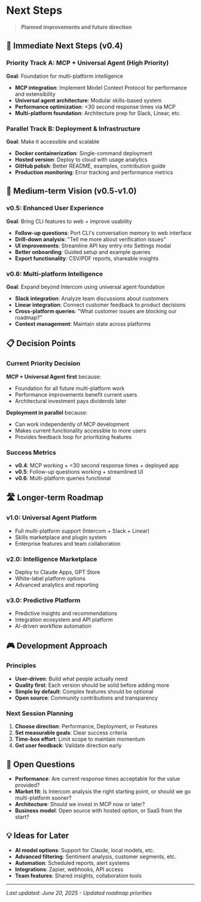 # Next Steps

> **Planned improvements and future direction**

## 🎯 Immediate Next Steps (v0.4)

### Priority Track A: MCP + Universal Agent (High Priority)
**Goal**: Foundation for multi-platform intelligence
- **MCP integration**: Implement Model Context Protocol for performance and extensibility
- **Universal agent architecture**: Modular skills-based system
- **Performance optimization**: <30 second response times via MCP
- **Multi-platform foundation**: Architecture prep for Slack, Linear, etc.

### Parallel Track B: Deployment & Infrastructure
**Goal**: Make it accessible and scalable
- **Docker containerization**: Single-command deployment
- **Hosted version**: Deploy to cloud with usage analytics
- **GitHub polish**: Better README, examples, contribution guide
- **Production monitoring**: Error tracking and performance metrics

## 🚀 Medium-term Vision (v0.5-v1.0)

### v0.5: Enhanced User Experience
**Goal**: Bring CLI features to web + improve usability
- **Follow-up questions**: Port CLI's conversation memory to web interface
- **Drill-down analysis**: "Tell me more about verification issues" 
- **UI improvements**: Streamline API key entry into Settings modal
- **Better onboarding**: Guided setup and example queries
- **Export functionality**: CSV/PDF reports, shareable insights

### v0.6: Multi-platform Intelligence  
**Goal**: Expand beyond Intercom using universal agent foundation
- **Slack integration**: Analyze team discussions about customers
- **Linear integration**: Connect customer feedback to product decisions
- **Cross-platform queries**: "What customer issues are blocking our roadmap?"
- **Context management**: Maintain state across platforms

## 📋 Decision Points

### Current Priority Decision
**MCP + Universal Agent first** because:
- Foundation for all future multi-platform work
- Performance improvements benefit current users
- Architectural investment pays dividends later

**Deployment in parallel** because:
- Can work independently of MCP development  
- Makes current functionality accessible to more users
- Provides feedback loop for prioritizing features

### Success Metrics
- **v0.4**: MCP working + <30 second response times + deployed app
- **v0.5**: Follow-up questions working + streamlined UI
- **v0.6**: Multi-platform queries functional

## 🛣️ Longer-term Roadmap

### v1.0: Universal Agent Platform
- Full multi-platform support (Intercom + Slack + Linear)
- Skills marketplace and plugin system
- Enterprise features and team collaboration

### v2.0: Intelligence Marketplace
- Deploy to Claude Apps, GPT Store
- White-label platform options
- Advanced analytics and reporting

### v3.0: Predictive Platform
- Predictive insights and recommendations
- Integration ecosystem and API platform
- AI-driven workflow automation

## 🎮 Development Approach

### Principles
- **User-driven**: Build what people actually need
- **Quality first**: Each version should be solid before adding more
- **Simple by default**: Complex features should be optional
- **Open source**: Community contributions and transparency

### Next Session Planning
1. **Choose direction**: Performance, Deployment, or Features
2. **Set measurable goals**: Clear success criteria
3. **Time-box effort**: Limit scope to maintain momentum  
4. **Get user feedback**: Validate direction early

## 🤔 Open Questions

- **Performance**: Are current response times acceptable for the value provided?
- **Market fit**: Is Intercom analysis the right starting point, or should we go multi-platform sooner?
- **Architecture**: Should we invest in MCP now or later?
- **Business model**: Open source with hosted option, or SaaS from the start?

## 💡 Ideas for Later

- **AI model options**: Support for Claude, local models, etc.
- **Advanced filtering**: Sentiment analysis, customer segments, etc.
- **Automation**: Scheduled reports, alert systems
- **Integrations**: Zapier, webhooks, API access
- **Team features**: Shared insights, collaboration tools

---

*Last updated: June 20, 2025 - Updated roadmap priorities*
